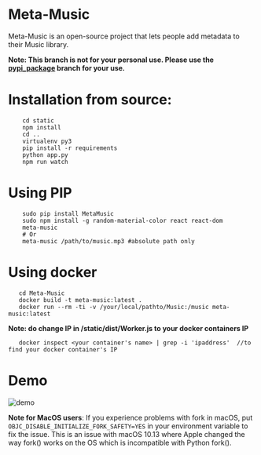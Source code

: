        
# Meta-Music
Meta-Music is an open-source project that lets people add metadata to their Music library.


 **Note: This branch is not for your personal use. Please use the [pypi_package](https://github.com/unique1o1/Meta-Music/tree/pypi_package) branch for your use.**
 
# Installation from source:

        cd static
        npm install 
        cd ..
        virtualenv py3
        pip install -r requirements
        python app.py
        npm run watch
# Using PIP
        sudo pip install MetaMusic
        sudo npm install -g random-material-color react react-dom
        meta-music
        # Or
        meta-music /path/to/music.mp3 #absolute path only
# Using docker
       cd Meta-Music
       docker build -t meta-music:latest . 
       docker run --rm -ti -v /your/local/pathto/Music:/music meta-music:latest
       
 **Note: do change IP in /static/dist/Worker.js to your docker containers IP**
       
       docker inspect <your container's name> | grep -i 'ipaddress'  //to find your docker container's IP
       
# Demo

![demo](https://media.giphy.com/media/8PBFETWIZ39tme3vow/giphy.gif)


**Note for MacOS users**: If you experience problems with fork in macOS, put `OBJC_DISABLE_INITIALIZE_FORK_SAFETY=YES` in your environment variable to fix the issue. This is an issue with macOS 10.13 where Apple changed the way fork() works on the OS which is incompatible with Python fork().
 
